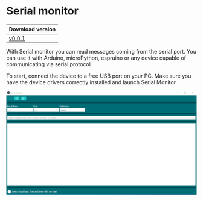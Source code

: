 # Serial monitor

|Download version|
| --- |
|[v0.0.1](https://drive.google.com/file/d/1aK8gUFseS3wNW__-hjz6X4X5vf8Oe4-u/view?usp=sharing)|

With Serial monitor you can read messages coming from the serial port. You can use it with Arduino, microPython, espruino or any device capable of communicating via serial protocol.

To start, connect the device to a free USB port on your PC. Make sure you have the device drivers correctly installed and launch Serial Monitor

![](images/serial-monitor.gif)